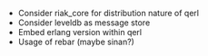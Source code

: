 - Consider riak\_core for distribution nature of qerl
- Consider leveldb as message store
- Embed erlang version within qerl
- Usage of rebar (maybe sinan?)

